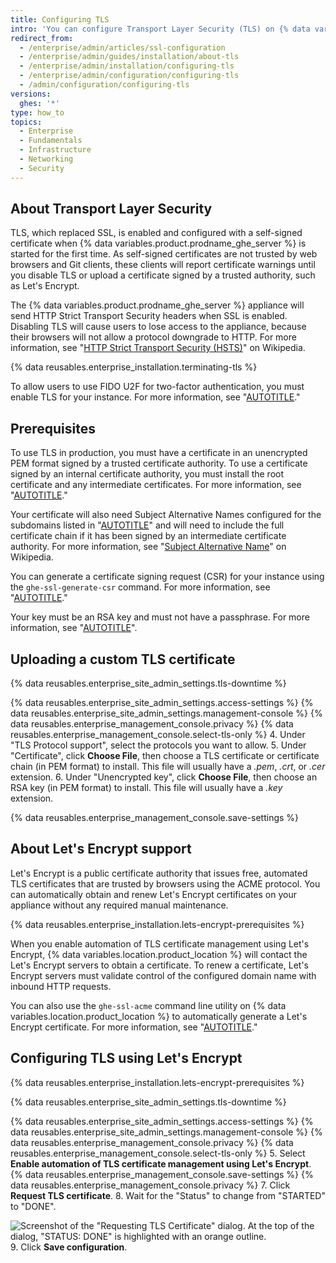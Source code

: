 ```yaml
---
title: Configuring TLS
intro: 'You can configure Transport Layer Security (TLS) on {% data variables.location.product_location %} so that you can use a certificate that is signed by a trusted certificate authority.'
redirect_from:
  - /enterprise/admin/articles/ssl-configuration
  - /enterprise/admin/guides/installation/about-tls
  - /enterprise/admin/installation/configuring-tls
  - /enterprise/admin/configuration/configuring-tls
  - /admin/configuration/configuring-tls
versions:
  ghes: '*'
type: how_to
topics:
  - Enterprise
  - Fundamentals
  - Infrastructure
  - Networking
  - Security
---
```

## About Transport Layer Security

TLS, which replaced SSL, is enabled and configured with a self-signed certificate when {% data variables.product.prodname_ghe_server %} is started for the first time. As self-signed certificates are not trusted by web browsers and Git clients, these clients will report certificate warnings until you disable TLS or upload a certificate signed by a trusted authority, such as Let's Encrypt.

The {% data variables.product.prodname_ghe_server %} appliance will send HTTP Strict Transport Security headers when SSL is enabled. Disabling TLS will cause users to lose access to the appliance, because their browsers will not allow a protocol downgrade to HTTP. For more information, see "[HTTP Strict Transport Security (HSTS)](https://en.wikipedia.org/wiki/HTTP_Strict_Transport_Security)" on Wikipedia.

{% data reusables.enterprise_installation.terminating-tls %}

To allow users to use FIDO U2F for two-factor authentication, you must enable TLS for your instance. For more information, see "[AUTOTITLE](/authentication/securing-your-account-with-two-factor-authentication-2fa/configuring-two-factor-authentication)."

## Prerequisites

To use TLS in production, you must have a certificate in an unencrypted PEM format signed by a trusted certificate authority. To use a certificate signed by an internal certificate authority, you must install the root certificate and any intermediate certificates. For more information, see "[AUTOTITLE](/admin/configuration/configuring-your-enterprise/troubleshooting-tls-errors#installing-self-signed-or-untrusted-certificate-authority-ca-root-certificates)."

Your certificate will also need Subject Alternative Names configured for the subdomains listed in "[AUTOTITLE](/admin/configuration/configuring-network-settings/enabling-subdomain-isolation#about-subdomain-isolation)" and will need to include the full certificate chain if it has been signed by an intermediate certificate authority. For more information, see "[Subject Alternative Name](https://en.wikipedia.org/wiki/SubjectAltName)" on Wikipedia.

You can generate a certificate signing request (CSR) for your instance using the `ghe-ssl-generate-csr` command. For more information, see "[AUTOTITLE](/admin/configuration/configuring-your-enterprise/command-line-utilities#ghe-ssl-generate-csr)."

Your key must be an RSA key and must not have a passphrase. For more information, see "[AUTOTITLE](/admin/configuration/configuring-your-enterprise/troubleshooting-tls-errors#removing-the-passphrase-from-your-key-file)".

## Uploading a custom TLS certificate

{% data reusables.enterprise_site_admin_settings.tls-downtime %}

{% data reusables.enterprise_site_admin_settings.access-settings %}
{% data reusables.enterprise_site_admin_settings.management-console %}
{% data reusables.enterprise_management_console.privacy %}
{% data reusables.enterprise_management_console.select-tls-only %}
4. Under "TLS Protocol support", select the protocols you want to allow.
5. Under "Certificate", click **Choose File**, then choose a TLS certificate or certificate chain (in PEM format) to install. This file will usually have a _.pem_, _.crt_, or _.cer_ extension.
6. Under "Unencrypted key", click **Choose File**, then choose an RSA key (in PEM format) to install. This file will usually have a _.key_ extension.

{% data reusables.enterprise_management_console.save-settings %}

## About Let's Encrypt support

Let's Encrypt is a public certificate authority that issues free, automated TLS certificates that are trusted by browsers using the ACME protocol. You can automatically obtain and renew Let's Encrypt certificates on your appliance without any required manual maintenance.

{% data reusables.enterprise_installation.lets-encrypt-prerequisites %}

When you enable automation of TLS certificate management using Let's Encrypt, {% data variables.location.product_location %} will contact the Let's Encrypt servers to obtain a certificate. To renew a certificate, Let's Encrypt servers must validate control of the configured domain name with inbound HTTP requests.

You can also use the `ghe-ssl-acme` command line utility on {% data variables.location.product_location %} to automatically generate a Let's Encrypt certificate. For more information, see "[AUTOTITLE](/admin/configuration/configuring-your-enterprise/command-line-utilities#ghe-ssl-acme)."

## Configuring TLS using Let's Encrypt

{% data reusables.enterprise_installation.lets-encrypt-prerequisites %}

{% data reusables.enterprise_site_admin_settings.tls-downtime %}

{% data reusables.enterprise_site_admin_settings.access-settings %}
{% data reusables.enterprise_site_admin_settings.management-console %}
{% data reusables.enterprise_management_console.privacy %}
{% data reusables.enterprise_management_console.select-tls-only %}
5. Select **Enable automation of TLS certificate management using Let's Encrypt**.
{% data reusables.enterprise_management_console.save-settings %}
{% data reusables.enterprise_management_console.privacy %}
7. Click **Request TLS certificate**.
8. Wait for the "Status" to change from "STARTED" to "DONE".

   ![Screenshot of the "Requesting TLS Certificate" dialog. At the top of the dialog, "STATUS: DONE" is highlighted with an orange outline.](/assets/images/enterprise/management-console/lets-encrypt-status.png)
9. Click **Save configuration**.
